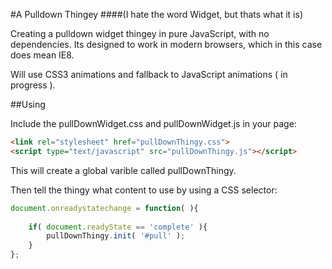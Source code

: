 #A Pulldown Thingey
####(I hate the word Widget, but thats what it is)

Creating a pulldown widget thingey in pure JavaScript, with no dependencies. Its designed to work in modern browsers, which in this case does mean IE8.

Will use CSS3 animations and fallback to JavaScript animations ( in progress ). 

##Using

Include the pullDownWidget.css and pullDownWidget.js in your page:

```html
<link rel="stylesheet" href="pullDownThingy.css">
<script type="text/javascript" src="pullDownThingy.js"></script>
```
This will create a global varible called pullDownThingy.

Then tell the thingy what content to use by using a CSS selector:

```javascript
document.onreadystatechange = function( ){
                
    if( document.readyState == 'complete' ){
        pullDownThingy.init( '#pull' );
    }
};
```
